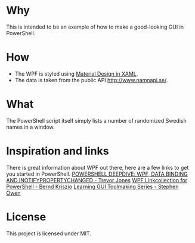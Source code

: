 
# Why
This is intended to be an example of how to make a good-looking GUI in PowerShell.

# How
* The WPF is styled using [Material Design in XAML](http://materialdesigninxaml.net/).
* The data is taken from the public API http://www.namnapi.se/.

# What
The PowerShell script itself simply lists a number of randomized Swedish names in a window.

# Inspiration and links
There is great information about WPF out there, here are a few links to get you started in PowerShell.
[POWERSHELL DEEPDIVE: WPF, DATA BINDING AND INOTIFYPROPERTYCHANGED - Trevor Jones](https://smsagent.wordpress.com/2017/02/03/powershell-deepdive-wpf-data-binding-and-inotifypropertychanged/)
[WPF Linkcollection for PowerShell - Bernd Kriszio](http://pauerschell.blogspot.com/2010/04/wpf-linkcollection-for-powershell.html)
[Learning GUI Toolmaking Series - Stephen Owen](https://foxdeploy.com/series/learning-gui-toolmaking-series/)

# License
This project is licensed under MIT.